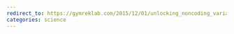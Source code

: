 ```yaml
---
redirect_to: https://gymreklab.com/2015/12/01/unlocking_noncoding_variation.html
categories: science
---
```

